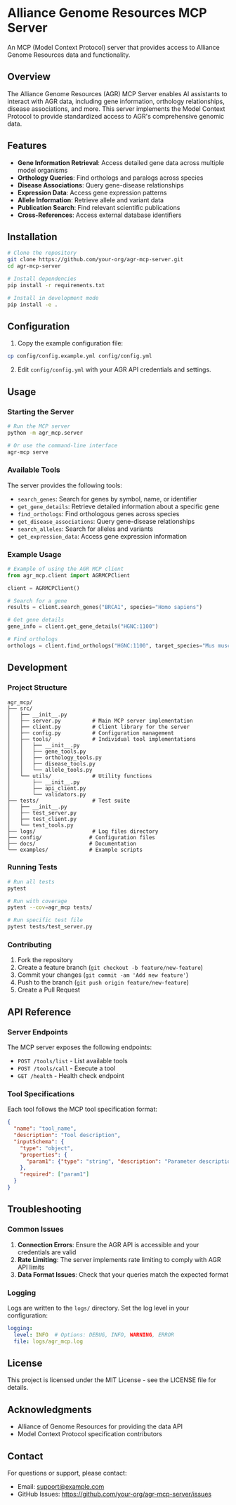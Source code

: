 # Alliance Genome Resources MCP Server

An MCP (Model Context Protocol) server that provides access to Alliance Genome Resources data and functionality.

## Overview

The Alliance Genome Resources (AGR) MCP Server enables AI assistants to interact with AGR data, including gene information, orthology relationships, disease associations, and more. This server implements the Model Context Protocol to provide standardized access to AGR's comprehensive genomic data.

## Features

- **Gene Information Retrieval**: Access detailed gene data across multiple model organisms
- **Orthology Queries**: Find orthologs and paralogs across species
- **Disease Associations**: Query gene-disease relationships
- **Expression Data**: Access gene expression patterns
- **Allele Information**: Retrieve allele and variant data
- **Publication Search**: Find relevant scientific publications
- **Cross-References**: Access external database identifiers

## Installation

```bash
# Clone the repository
git clone https://github.com/your-org/agr-mcp-server.git
cd agr-mcp-server

# Install dependencies
pip install -r requirements.txt

# Install in development mode
pip install -e .
```

## Configuration

1. Copy the example configuration file:
```bash
cp config/config.example.yml config/config.yml
```

2. Edit `config/config.yml` with your AGR API credentials and settings.

## Usage

### Starting the Server

```bash
# Run the MCP server
python -m agr_mcp.server

# Or use the command-line interface
agr-mcp serve
```

### Available Tools

The server provides the following tools:

- `search_genes`: Search for genes by symbol, name, or identifier
- `get_gene_details`: Retrieve detailed information about a specific gene
- `find_orthologs`: Find orthologous genes across species
- `get_disease_associations`: Query gene-disease relationships
- `search_alleles`: Search for alleles and variants
- `get_expression_data`: Access gene expression information

### Example Usage

```python
# Example of using the AGR MCP client
from agr_mcp.client import AGRMCPClient

client = AGRMCPClient()

# Search for a gene
results = client.search_genes("BRCA1", species="Homo sapiens")

# Get gene details
gene_info = client.get_gene_details("HGNC:1100")

# Find orthologs
orthologs = client.find_orthologs("HGNC:1100", target_species="Mus musculus")
```

## Development

### Project Structure

```
agr_mcp/
├── src/
│   ├── __init__.py
│   ├── server.py          # Main MCP server implementation
│   ├── client.py          # Client library for the server
│   ├── config.py          # Configuration management
│   ├── tools/             # Individual tool implementations
│   │   ├── __init__.py
│   │   ├── gene_tools.py
│   │   ├── orthology_tools.py
│   │   ├── disease_tools.py
│   │   └── allele_tools.py
│   └── utils/             # Utility functions
│       ├── __init__.py
│       ├── api_client.py
│       └── validators.py
├── tests/                 # Test suite
│   ├── __init__.py
│   ├── test_server.py
│   ├── test_client.py
│   └── test_tools.py
├── logs/                  # Log files directory
├── config/               # Configuration files
├── docs/                 # Documentation
└── examples/             # Example scripts
```

### Running Tests

```bash
# Run all tests
pytest

# Run with coverage
pytest --cov=agr_mcp tests/

# Run specific test file
pytest tests/test_server.py
```

### Contributing

1. Fork the repository
2. Create a feature branch (`git checkout -b feature/new-feature`)
3. Commit your changes (`git commit -am 'Add new feature'`)
4. Push to the branch (`git push origin feature/new-feature`)
5. Create a Pull Request

## API Reference

### Server Endpoints

The MCP server exposes the following endpoints:

- `POST /tools/list` - List available tools
- `POST /tools/call` - Execute a tool
- `GET /health` - Health check endpoint

### Tool Specifications

Each tool follows the MCP tool specification format:

```json
{
  "name": "tool_name",
  "description": "Tool description",
  "inputSchema": {
    "type": "object",
    "properties": {
      "param1": {"type": "string", "description": "Parameter description"}
    },
    "required": ["param1"]
  }
}
```

## Troubleshooting

### Common Issues

1. **Connection Errors**: Ensure the AGR API is accessible and your credentials are valid
2. **Rate Limiting**: The server implements rate limiting to comply with AGR API limits
3. **Data Format Issues**: Check that your queries match the expected format

### Logging

Logs are written to the `logs/` directory. Set the log level in your configuration:

```yaml
logging:
  level: INFO  # Options: DEBUG, INFO, WARNING, ERROR
  file: logs/agr_mcp.log
```

## License

This project is licensed under the MIT License - see the LICENSE file for details.

## Acknowledgments

- Alliance of Genome Resources for providing the data API
- Model Context Protocol specification contributors

## Contact

For questions or support, please contact:
- Email: support@example.com
- GitHub Issues: https://github.com/your-org/agr-mcp-server/issues
